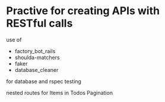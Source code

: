 # Practive for creating APIs with RESTful calls


use of
  * factory_bot_rails
  * shoulda-matchers
  * faker
  * database_cleaner
  
for database and rspec testing

nested routes for Items in Todos
Pagination
